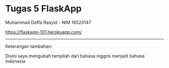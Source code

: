 # Tugas 5 FlaskApp

Muhammad Daffa Rasyid - NIM 16520147

https://flaskapp-101.herokuapp.com/

--------------------------------------------------------------------------

Keterangan tambahan:

Disini saya mengubah tampilah dari bahasa inggris menjadi bahasa indonesia
